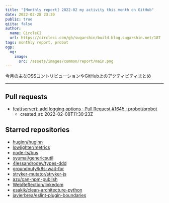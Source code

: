 ```yaml
---
title: "[Monthly report] 2022-02 my activity this month on GitHub"
date: 2022-02-28 23:30
public: true
qiita: false
author:
  name: CircleCI
  url: https://circleci.com/gh/sugarshin/build.blog.sugarshin.net/187
tags: monthly report, probot
ogp:
  og:
    image:
      src: /assets/images/common/report/main.png
---
```


今月の主なOSSコントリビューションやGitHub上のアクティビティまとめ

***

## Pull requests

- [feat(server): add logging options · Pull Request #1645 · probot/probot](https://github.com/probot/probot/pull/1645)
  - created_at: 2022-02-08T11:30:23Z

## Starred repositories

- [huginn/huginn](https://github.com/huginn/huginn)
- [lowlighter/metrics](https://github.com/lowlighter/metrics)
- [node-ts/bus](https://github.com/node-ts/bus)
- [syumai/genericsutil](https://github.com/syumai/genericsutil)
- [4lessandrodev/types-ddd](https://github.com/4lessandrodev/types-ddd)
- [groundnuty/k8s-wait-for](https://github.com/groundnuty/k8s-wait-for)
- [stryker-mutator/stryker-js](https://github.com/stryker-mutator/stryker-js)
- [azu/can-npm-publish](https://github.com/azu/can-npm-publish)
- [WebReflection/linkedom](https://github.com/WebReflection/linkedom)
- [esakik/clean-architecture-python](https://github.com/esakik/clean-architecture-python)
- [javierbrea/eslint-plugin-boundaries](https://github.com/javierbrea/eslint-plugin-boundaries)
